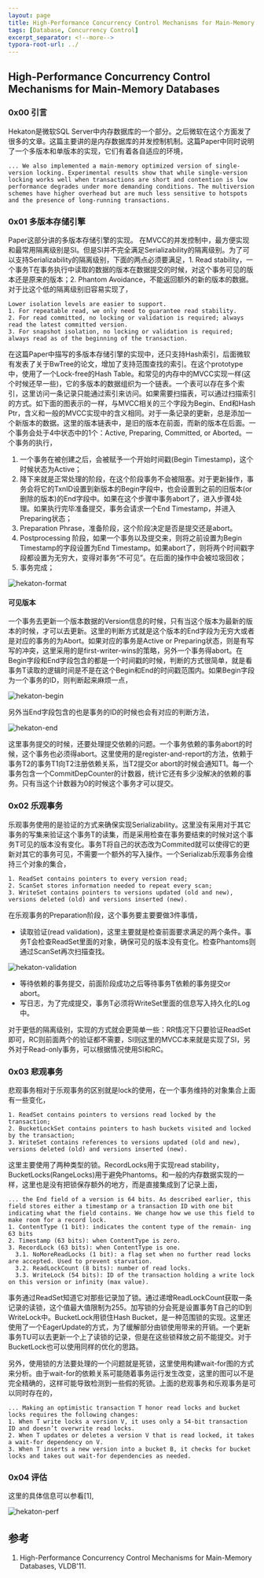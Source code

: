 ```yaml
---
layout: page
title: High-Performance Concurrency Control Mechanisms for Main-Memory Databases
tags: [Database, Concurrency Control]
excerpt_separator: <!--more-->
typora-root-url: ../
---
```


## High-Performance Concurrency Control Mechanisms for Main-Memory Databases

### 0x00 引言

  Hekaton是微软SQL Server中内存数据库的一个部分。之后微软在这个方面发了很多的文章。这篇主要讲的是内存数据库的并发控制机制。这篇Paper中同时说明了一个多版本和单版本的实现，它们有着各自适应的环境，

```
... We also implemented a main-memory optimized version of single-version locking. Experimental results show that while single-version locking works well when transactions are short and contention is low performance degrades under more demanding conditions. The multiversion schemes have higher overhead but are much less sensitive to hotspots and the presence of long-running transactions.
```

### 0x01 多版本存储引擎

 Paper这部分讲的多版本存储引擎的实现。 在MVCC的并发控制中，最方便实现和最常用隔离级别是SI。但是SI并不完全满足Serializability的隔离级别。为了可以支持Serializability的隔离级别，下面的两点必须要满足，1. Read stability，一个事务T在事务执行中读取的数据的版本在数据提交的时候，对这个事务可见的版本还是原来的版本；2. Phantom Avoidance，不能返回额外的新的版本的数据。对于比这个低的隔离级别旧容易实现了，

```
Lower isolation levels are easier to support.
1. For repeatable read, we only need to guarantee read stability.
2. For read committed, no locking or validation is required; always read the latest committed version.
3. For snapshot isolation, no locking or validation is required; always read as of the beginning of the transaction.
```

在这篇Paper中描写的多版本存储引擎的实现中，还只支持Hash索引，后面微软有发表了关于BwTree的论文，增加了支持范围查找的索引。在这个prototype中，使用了一个Lock-free的Hash Table。和常见的内存中的MVCC实现一样(这个时候还早一些)，它的多版本的数据组织为一个链表。一个表可以存在多个索引，这里访问一条记录只能通过索引来访问。如果需要扫描表，可以通过扫描索引的方式。如下面的图表示的一样，与MVCC相关的三个字段为Begin、End和Hash Ptr，含义和一般的MVCC实现中的含义相同。对于一条记录的更新，总是添加一个新版本的数据。这里的版本链表中，是旧的版本在前面，而新的版本在后面。一个事务会处于4中状态中的1个：Active, Preparing, Committed, or Aborted。一个事务的执行，

1. 一个事务在被创建之后，会被赋予一个开始时间戳(Begin Timestamp)，这个时候状态为Active；
2. 降下来就是正常处理的阶段，在这个阶段事务不会被阻塞。对于更新操作，事务会将它的TxnID设置到新版本的Begin字段中，也会设置到之前的旧版本(or 删除的版本)的End字段中。如果在这个步骤中事务abort了，进入步骤4处理。如果执行完毕准备提交，事务会请求一个End Timestamp，并进入Preparing状态；
3. Preparation Phrase，准备阶段，这个阶段决定是否是提交还是abort。
4. Postprocessing 阶段，如果一个事务以及提交来，则将之前设置为Begin Timestamp的字段设置为End Timestamp。如果abort了，则将两个时间戳字段都设置为无穷大，变得对事务“不可见”。在后面的操作中会被垃圾回收；
5. 事务完成；



![hekaton-format](/assets/img/hekaton-format.png)

#### 可见版本

 一个事务去更新一个版本数据的Version信息的时候，只有当这个版本为最新的版本的时候，才可以去更新。这里的判断方式就是这个版本的End字段为无穷大或者是对应的事务的为Abort。如果对应的事务是Active or Preparing状态，则是有写写的冲突，这里采用的是first-writer-wins的策略，另外一个事务得abort。在Begin字段和End字段包含的都是一个时间戳的时候，判断的方式很简单，就是看事务T读取的逻辑时间是不是在这个Begin和End的时间戳范围内。如果Begin字段为一个事务的ID，则判断起来麻烦一点，

![hekaton-begin](/assets/img/hekaton-begin.png)

  另外当End字段包含的也是事务的ID的时候也会有对应的判断方法，

![hekaton-end](/assets/img/hekaton-end.png)

  这里事务提交的时候，还要处理提交依赖的问题。一个事务依赖的事务abort的时候，这个事务也必须得abort。这里使用的是register-and-report的方法，依赖于事务T2的事务T1向T2注册依赖关系，当T2提交or abort的时候会通知T1。每一个事务包含一个CommitDepCounter的计数器，统计它还有多少没解决的依赖的事务。只有当这个计数器为0的时候这个事务才可以提交。

### 0x02 乐观事务

  乐观事务使用的是验证的方式来确保实现Serializability。这里没有采用对于其它事务的写集来验证这个事务T的读集，而是采用检查在事务要结束的时候对这个事务T可见的版本没有变化。事务T将自己的状态改为Commited就可以使得它的更新对其它的事务可见，不需要一个额外的写入操作。一个Serializab乐观事务会维持三个对象的集合，

```
1. ReadSet contains pointers to every version read;
2. ScanSet stores information needed to repeat every scan;
3. WriteSet contains pointers to versions updated (old and new), versions deleted (old) and versions inserted (new).
```

  在乐观事务的Preparation阶段，这个事务要主要要做3件事情，

* 读取验证(read validation)，这里主要就是检查前面要求满足的两个条件。事务T会检查ReadSet里面的对象，确保可见的版本没有变化。检查Phantoms则通过ScanSet再次扫描查找。

![hekaton-validation](/assets/img/hekaton-validation.png)

* 等待依赖的事务提交，前面阶段成功之后等待事务T依赖的事务提交or abort。
* 写日志，为了完成提交，事务T必须将WriteSet里面的信息写入持久化的Log中。

对于更低的隔离级别，实现的方式就会更简单一些：RR情况下只要验证ReadSet即可，RC则前面两个的验证都不需要，SI则这里的MVCC本来就是实现了SI，另外对于Read-only事务，可以根据情况使用SI和RC。

### 0x03 悲观事务

 悲观事务相对于乐观事务的区别就是lock的使用，在一个事务维持的对象集合上面有一些变化，

```
1. ReadSet contains pointers to versions read locked by the transaction;
2. BucketLockSet contains pointers to hash buckets visited and locked by the transaction;
3. WriteSet contains references to versions updated (old and new), versions deleted (old) and versions inserted (new).
```

 这里主要使用了两种类型的锁。RecordLocks用于实现read stability，BucketLocks(RangeLocks)用于避免Phantoms。和一般的内存数据实现的一样，这里也是没有把锁保存额外的地方，而是直接集成到了记录上面，

```
... the End field of a version is 64 bits. As described earlier, this field stores either a timestamp or a transaction ID with one bit indicating what the field contains. We change how we use this field to make room for a record lock.
1. ContentType (1 bit): indicates the content type of the remain- ing 63 bits
2. Timestamp (63 bits): when ContentType is zero.
3. RecordLock (63 bits): when ContentType is one.
  3.1. NoMoreReadLocks (1 bit): a flag set when no further read locks are accepted. Used to prevent starvation.
  3.2. ReadLockCount (8 bits): number of read locks.
  3.3. WriteLock (54 bits): ID of the transaction holding a write lock on this version or infinity (max value).
```

  事务通过ReadSet知道它对那些记录加了锁。通过递增ReadLockCount获取一条记录的读锁，这个值最大值限制为255。加写锁的分会死是设置事务T自己的ID到WriteLock中。BucketLock用锁住Hash Bucket，是一种范围锁的实现。这里还使用了一个EagerUpdate的方式，为了缓解部分由锁使用带来的开销。一个更新事务TU可以去更新一个上了读锁的记录，但是在这些锁释放之前不能提交。对于BucketLock也可以使用同样的优化的思路。

  另外，使用锁的方法要处理的一个问题就是死锁，这里使用构建wait-for图的方式来分析。由于wait-for的依赖关系可能随着事务运行发生改变，这里的图可以不是完全精确的，这样可能导致检测到一些假的死锁。上面的悲观事务和乐观事务是可以同时存在的，

```
... Making an optimistic transaction T honor read locks and bucket locks requires the following changes:
1. When T write locks a version V, it uses only a 54-bit transaction ID and doesn’t overwrite read locks.
2. When T updates or deletes a version V that is read locked, it takes a wait-for dependency on V.
3. When T inserts a new version into a bucket B, it checks for bucket locks and takes out wait-for dependencies as needed.
```

### 0x04 评估

  这里的具体信息可以参看[1],

![hekaton-perf](/assets/img/hekaton-perf.png)

## 参考

1. High-Performance Concurrency Control Mechanisms for Main-Memory Databases, VLDB'11.